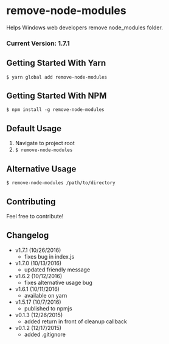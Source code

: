 # remove-node-modules
Helps Windows web developers remove node_modules folder.

### Current Version: 1.7.1

## Getting Started With Yarn
`$ yarn global add remove-node-modules` 

## Getting Started With NPM
`$ npm install -g remove-node-modules` 

## Default Usage
1. Navigate to project root
2. `$ remove-node-modules`

## Alternative Usage
`$ remove-node-modules /path/to/directory`

## Contributing
Feel free to contribute!

## Changelog
- v1.7.1 (10/26/2016)
	- fixes bug in index.js
- v1.7.0 (10/13/2016)
	- updated friendly message
- v1.6.2 (10/12/2016)
	- fixes alternative usage bug
- v1.6.1 (10/11/2016)
	- available on yarn
- v1.5.17 (10/7/2016)
	- published to npmjs
- v0.1.3 (12/26/2015)
	- added return in front of cleanup callback
- v0.1.2 (12/17/2015)
	- added .gitignore
	